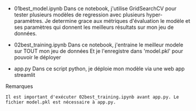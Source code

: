 - 01best_model.ipynb
Dans ce notebook, j'utilise GridSearchCV pour tester plusieurs modèles de regression avec plusieurs hyper-paramètres.
Je determine grace aux métriques d'évaluation le modèle et ses paramètres qui donnent les meilleurs résultats sur mon jeu de données.

- 02best_training.ipynb
Dans ce notebook, j'entraine le meilleur modele sur TOUT mon jeu de données 
Et je l'enregistre dans 'model.pkl' pour pouvoir le déployer

- app.py
Dans ce script python, je déploie mon modèle via une web app streamlit

Remarques

    Il est important d'exécuter 02best_training.ipynb avant app.py. Le fichier model.pkl est nécessaire à app.py.
